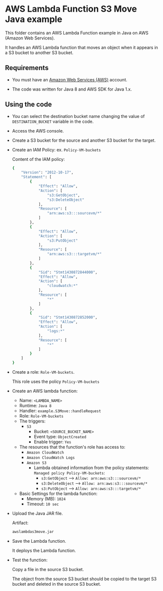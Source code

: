 # AWS Lambda Function S3 Move Java example

This folder contains an AWS Lambda Function example in Java on AWS (Amazon Web Services).

It handles an AWS Lambda function that moves an object when it appears in a S3 bucket to another S3 bucket.

## Requirements

* You must have an [Amazon Web Services (AWS)](http://aws.amazon.com/) account.

* The code was written for Java 8 and AWS SDK for Java 1.x.

## Using the code

* You can select the destination bucket name changing the value of `DESTINATION_BUCKET` variable in the code.

* Access the AWS console.

* Create a S3 bucket for the source and another S3 bucket for the target.

* Create an IAM Policy: ex. `Policy-VM-buckets`

  Content of the IAM policy:

  ```bash
  {
      "Version": "2012-10-17",
      "Statement": [
          {
              "Effect": "Allow",
              "Action": [
                  "s3:GetObject",
                  "s3:DeleteObject"
              ],
              "Resource": [
                  "arn:aws:s3:::sourcevm/*"
              ]
          },
          {
              "Effect": "Allow",
              "Action": [
                  "s3:PutObject"
              ],
              "Resource": [
                  "arn:aws:s3:::targetvm/*"
              ]
          },
          {
              "Sid": "Stmt1430872844000",
              "Effect": "Allow",
              "Action": [
                  "cloudwatch:*"
              ],
              "Resource": [
                  "*"
              ]
          },
          {
              "Sid": "Stmt1430872852000",
              "Effect": "Allow",
              "Action": [
                  "logs:*"
              ],
              "Resource": [
                  "*"
              ]
          }
      ]
  }
  ```

* Create a role: `Role-VM-buckets`.

  This role uses the policy `Policy-VM-buckets`

* Create an AWS lambda function:
  * Name: `<LAMBDA_NAME>`
  * Runtime: `Java 8`
  * Handler: `example.S3Move::handleRequest`
  * Role: `Role-VM-buckets`
  * The triggers:
    * `S3`
      * Bucket: `<SOURCE_BUCKET_NAME>`
      * Event type: `ObjectCreated`
      * Enable trigger: `Yes`
  * The resources that the function's role has access to:
    * `Amazon CloudWatch`
    * `Amazon CloudWatch Logs`
    * `Amazon S3`
      * Lambda obtained information from the policy statements: `Managed policy Policy-VM-buckets`:
        * `s3:GetObject` --> `Allow: arn:aws:s3:::sourcevm/*`
        * `s3:DeleteObject` --> `Allow: arn:aws:s3:::sourcevm/*`
        * `s3:PutObject` --> `Allow: arn:aws:s3:::targetvm/*`
  * Basic Settings for the lambda function:
    * Memory (MB): `1024`
    * Timeout: `10 sec`

* Upload the Java JAR file.

  Artifact:

  ```bash
  awslambdas3move.jar
  ```

* Save the Lambda function.

  It deploys the Lambda function.

* Test the function:

  Copy a file in the source S3 bucket.

  The object from the source S3 bucket should be copied to the target S3 bucket and deleted in the source S3 bucket.
